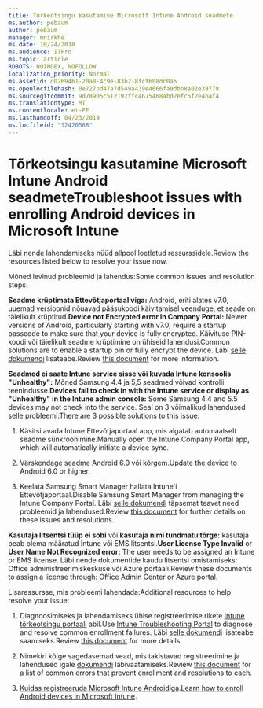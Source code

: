 ```yaml
---
title: Tõrkeotsingu kasutamine Microsoft Intune Android seadmete
ms.author: pebaum
author: pebaum
manager: mnirkhe
ms.date: 10/24/2018
ms.audience: ITPro
ms.topic: article
ROBOTS: NOINDEX, NOFOLLOW
localization_priority: Normal
ms.assetid: d0269461-20a8-4c9e-83b2-8fcf608dc0a5
ms.openlocfilehash: 0e727bd47a7d549a439e4666fa9dbb8a02e39778
ms.sourcegitcommit: 9d78905c512192ffc4675468abd2efc5f2e4baf4
ms.translationtype: MT
ms.contentlocale: et-EE
ms.lasthandoff: 04/23/2019
ms.locfileid: "32420588"
---
```

# <a name="troubleshoot-issues-with-enrolling-android-devices-in-microsoft-intune"></a><span data-ttu-id="97ddc-102">Tõrkeotsingu kasutamine Microsoft Intune Android seadmete</span><span class="sxs-lookup"><span data-stu-id="97ddc-102">Troubleshoot issues with enrolling Android devices in Microsoft Intune</span></span>

<span data-ttu-id="97ddc-103">Läbi nende lahendamiseks nüüd allpool loetletud ressurssidele.</span><span class="sxs-lookup"><span data-stu-id="97ddc-103">Review the resources listed below to resolve your issue now.</span></span>
  
<span data-ttu-id="97ddc-104">Mõned levinud probleemid ja lahendus:</span><span class="sxs-lookup"><span data-stu-id="97ddc-104">Some common issues and resolution steps:</span></span>
  
 <span data-ttu-id="97ddc-105">**Seadme krüptimata Ettevõtjaportaal viga:** Android, eriti alates v7.0, uuemad versioonid nõuavad pääsukoodi käivitamisel veenduge, et seade on täielikult krüptitud.</span><span class="sxs-lookup"><span data-stu-id="97ddc-105">**Device not Encrypted error in Company Portal:** Newer versions of Android, particularly starting with v7.0, require a startup passcode to make sure that your device is fully encrypted.</span></span> <span data-ttu-id="97ddc-106">Käivituse PIN-koodi või täielikult seadme krüptimine on ühiseid lahendusi.</span><span class="sxs-lookup"><span data-stu-id="97ddc-106">Common solutions are to enable a startup pin or fully encrypt the device.</span></span> <span data-ttu-id="97ddc-107">Läbi [selle dokumendi](https://docs.microsoft.com/intune-user-help/your-device-appears-encrypted-but-cp-says-otherwise-android) lisateabe.</span><span class="sxs-lookup"><span data-stu-id="97ddc-107">Review [this document](https://docs.microsoft.com/intune-user-help/your-device-appears-encrypted-but-cp-says-otherwise-android) for more information.</span></span> 
  
 <span data-ttu-id="97ddc-108">**Seadmed ei saate Intune service sisse või kuvada Intune konsoolis "Unhealthy":** Mõned Samsung 4.4 ja 5,5 seadmed võivad kontrolli teenindusse.</span><span class="sxs-lookup"><span data-stu-id="97ddc-108">**Devices fail to check in with the Intune service or display as "Unhealthy" in the Intune admin console:** Some Samsung 4.4 and 5.5 devices may not check into the service.</span></span> <span data-ttu-id="97ddc-109">Seal on 3 võimalikud lahendused selle probleemi:</span><span class="sxs-lookup"><span data-stu-id="97ddc-109">There are 3 possible solutions to this issue:</span></span> 
  
1. <span data-ttu-id="97ddc-110">Käsitsi avada Intune Ettevõtjaportaal app, mis algatab automaatselt seadme sünkroonimine.</span><span class="sxs-lookup"><span data-stu-id="97ddc-110">Manually open the Intune Company Portal app, which will automatically initiate a device sync.</span></span>
    
2. <span data-ttu-id="97ddc-111">Värskendage seadme Android 6.0 või kõrgem.</span><span class="sxs-lookup"><span data-stu-id="97ddc-111">Update the device to Android 6.0 or higher.</span></span>
    
3. <span data-ttu-id="97ddc-112">Keelata Samsung Smart Manager hallata Intune'i Ettevõtjaportaal.</span><span class="sxs-lookup"><span data-stu-id="97ddc-112">Disable Samsung Smart Manager from managing the Intune Company Portal.</span></span> <span data-ttu-id="97ddc-113">Läbi [selle dokumendi](https://docs.microsoft.com/intune-classic/troubleshoot/troubleshoot-device-enrollment-in-intune#devices-fail-to-check-in-with-the-intune-service-and-display-as-unhealthy-in-the-intune-admin-console) täpsemat teavet need probleemid ja lahendused.</span><span class="sxs-lookup"><span data-stu-id="97ddc-113">Review [this document](https://docs.microsoft.com/intune-classic/troubleshoot/troubleshoot-device-enrollment-in-intune#devices-fail-to-check-in-with-the-intune-service-and-display-as-unhealthy-in-the-intune-admin-console) for further details on these issues and resolutions.</span></span> 
    
 <span data-ttu-id="97ddc-114">**Kasutaja litsentsi tüüp ei sobi** või **kasutaja nimi tundmatu tõrge:** kasutaja peab olema määratud Intune või EMS litsentsi.</span><span class="sxs-lookup"><span data-stu-id="97ddc-114">**User License Type Invalid** or **User Name Not Recognized error:** The user needs to be assigned an Intune or EMS license.</span></span> <span data-ttu-id="97ddc-115">Läbi nende dokumentide kaudu litsentsi omistamiseks: Office administreerimiskeskuse või Azure portaali.</span><span class="sxs-lookup"><span data-stu-id="97ddc-115">Review these documents to assign a license through: Office Admin Center or Azure portal.</span></span> 
  
<span data-ttu-id="97ddc-116">Lisaressursse, mis probleemi lahendada:</span><span class="sxs-lookup"><span data-stu-id="97ddc-116">Additional resources to help resolve your issue:</span></span>
  
1. <span data-ttu-id="97ddc-117">Diagnoosimiseks ja lahendamiseks ühise registreerimise rikete [Intune tõrkeotsingu portaali](https://devicemanagement.microsoft.com/#blade/Microsoft_Intune_DeviceSettings/TroubleshootBlade) abil.</span><span class="sxs-lookup"><span data-stu-id="97ddc-117">Use [Intune Troubleshooting Portal](https://devicemanagement.microsoft.com/#blade/Microsoft_Intune_DeviceSettings/TroubleshootBlade) to diagnose and resolve common enrollment failures.</span></span> <span data-ttu-id="97ddc-118">Läbi [selle dokumendi](https://docs.microsoft.com/intune/help-desk-operators) lisateabe saamiseks.</span><span class="sxs-lookup"><span data-stu-id="97ddc-118">Review [this document](https://docs.microsoft.com/intune/help-desk-operators) for more details.</span></span> 
    
2. <span data-ttu-id="97ddc-119">Nimekiri kõige sagedasemad vead, mis takistavad registreerimine ja lahendused igale [dokumendi](https://docs.microsoft.com/intune-classic/Troubleshoot/troubleshoot-device-enrollment-in-intune) läbivaatamiseks.</span><span class="sxs-lookup"><span data-stu-id="97ddc-119">Review [this document](https://docs.microsoft.com/intune-classic/Troubleshoot/troubleshoot-device-enrollment-in-intune) for a list of common errors that prevent enrollment and resolutions to each.</span></span> 
    
3. <span data-ttu-id="97ddc-120">[Kuidas registreeruda Microsoft Intune Androidiga](https://docs.microsoft.com/intune/android-enroll).</span><span class="sxs-lookup"><span data-stu-id="97ddc-120">[Learn how to enroll Android devices in Microsoft Intune](https://docs.microsoft.com/intune/android-enroll).</span></span>
    

